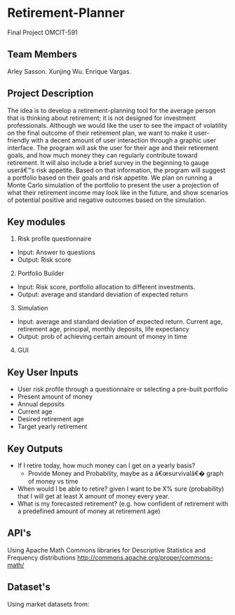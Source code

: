 # Retirement-Planner
Final Project OMCIT-591

## Team Members
Arley Sasson.
Xunjing Wu.
Enrique Vargas.

## Project Description
The idea is to develop a retirement-planning tool for the average person that is thinking about retirement; it is not designed for investment professionals. Although we would like the user to see the impact of volatility on the final outcome of their retirement plan, we want to make it user-friendly with a decent amount of user interaction through a graphic user interface.
The program will ask the user for their age and their retirement goals, and how much money they can regularly contribute toward retirement. It will also include a brief survey in the beginning to gauge userâ€™s risk appetite. Based on that information, the program will suggest a portfolio based on their goals and risk appetite. We plan on running a Monte Carlo simulation of the portfolio to present the user a projection of what their retirement income may look like in the future, and show scenarios of potential positive and negative outcomes based on the simulation.

## Key modules
1. Risk profile questionnaire
  * Input: Answer to questions
  * Output: Risk score
2. Portfolio Builder
  * Input: Risk score, portfolio allocation to different investments.
  * Output: average and standard deviation of expected return
3. Simulation
  * Input: average and standard deviation of expected return.  Current age, retirement age, principal, monthly deposits, life expectancy
  * Output: prob of achieving certain amount of money in time
4. GUI

## Key User Inputs
* User risk profile through a questionnaire or selecting a pre-built portfolio
* Present amount of money
* Annual deposits
* Current age
* Desired retirement age
* Target yearly retirement

## Key Outputs
* If I retire today, how much money can I get on a yearly basis?
  * Provide Money and Probability, maybe as a â€œsurvivalâ€� graph of money vs time
* When would I be able to retire? given I want to be X% sure (probability) that I will get at least X amount of money every year.
* What is my forecasted retirement? (e.g. how confident of retirement with a predefined amount of money at retirement age)

## API's
Using Apache Math Commons libraries for Descriptive Statistics and Frequency distributions
http://commons.apache.org/proper/commons-math/

## Dataset's
Using market datasets from:

